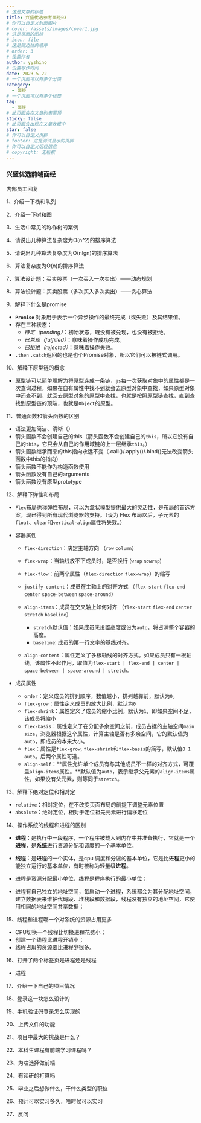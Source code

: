 ```yaml
---
# 这是文章的标题
title: 兴盛优选参考面经03
# 你可以自定义封面图片
# cover: /assets/images/cover1.jpg
# 这是页面的图标
# icon: file
# 这是侧边栏的顺序
# order: 3
# 设置作者
author: yyshino
# 设置写作时间
date: 2023-5-22
# 一个页面可以有多个分类
category:
  - 面经
# 一个页面可以有多个标签
tag:
  - 面经
# 此页面会在文章列表置顶
sticky: false
# 此页面会出现在文章收藏中
star: false
# 你可以自定义页脚
# footer: 这是测试显示的页脚
# 你可以自定义版权信息
# copyright: 无版权
---
```


### 兴盛优选前端面经

内部员工回复

1、介绍一下栈和队列

2、介绍一下树和图

3、生活中常见的称作树的案例

4、请说出几种算法复杂度为O(n^2)的排序算法

5、请说出几种算法复杂度为O(nlgn)的排序算法

6、算法复杂度为O(n)的排序算法

7、算法设计题：买卖股票（一次买入一次卖出）——动态规划

8、算法设计题：买卖股票（多次买入多次卖出）——贪心算法

9、解释下什么是promise

- **`Promise`** 对象用于表示一个异步操作的最终完成（或失败）及其结果值。
- 存在三种状态：
  - *待定（pending）*：初始状态，既没有被兑现，也没有被拒绝。
  - *已兑现（fulfilled）*：意味着操作成功完成。
  - *已拒绝（rejected）*：意味着操作失败。
- `.then` `.catch`返回的也是也个Promise对象，所以它们可以被链式调用。

10、解释下原型链的概念

- 原型链可以简单理解为将原型连成一条链，`js`每一次获取对象中的属性都是一次查询过程，如果在自有属性中找不到就会去原型对象中查找，如果原型对象中还查不到，就回去原型对象的原型中查找，也就是按照原型链查找，直到查找到原型链的顶端，也就是`Object`的原型。

11、普通函数和箭头函数的区别

- 语法更加简洁、清晰（）
- 箭头函数不会创建自己的this（箭头函数不会创建自己的`this`，所以它没有自己的`this`，它只会从自己的作用域链的上一层继承`this`。）
- 箭头函数继承而来的this指向永远不变（.call()/.apply()/.bind()无法改变箭头函数中this的指向）
- 箭头函数不能作为构造函数使用
- 箭头函数没有自己的arguments
- 箭头函数没有原型prototype

12、解释下弹性和布局

- `Flex`布局也称弹性布局，可以为盒状模型提供最大的灵活性，是布局的首选方案，现已得到所有现代浏览器的支持。（设为 Flex 布局以后，子元素的`float`、`clear`和`vertical-align`属性将失效。）
- 容器属性
  - `flex-direction`：决定主轴方向 （`row` `column`）
  - `flex-wrap`：当轴线放不下成员时，是否换行 (`wrap` `nowrap`)
  - `flex-flow`：前两个属性（`flex-direction` `flex-wrap`）的缩写
  - `justify-content`：成员在主轴上的对齐方式 （`flex-start` `flex-end` `center` `space-between` `space-around`）
  - `align-items`：成员在交叉轴上如何对齐 （`flex-start` `flex-end` `center` `stretch` `baseline`）
    - `stretch`默认值：如果成员未设置高度或设为`auto`，将占满整个容器的高度。
    - `baseline`: 成员的第一行文字的基线对齐。

  - `align-content`：属性定义了多根轴线的对齐方式。如果成员只有一根轴线，该属性不起作用，取值为`flex-start | flex-end | center | space-between | space-around | stretch`。

- 成员属性
  - `order`：定义成员的排列顺序，数值越小，排列越靠前，默认为`0`。
  - `flex-grow`：属性定义成员的放大比例，默认为`0`
  - `flex-shrink`：属性定义了成员的缩小比例，默认为`1`，即如果空间不足，该成员将缩小
  - `flex-basis`：属性定义了在分配多余空间之前，成员占据的主轴空间`main size`，浏览器根据这个属性，计算主轴是否有多余空间，它的默认值为`auto`，即成员的本来大小。
  - `flex`：属性是`flex-grow`, `flex-shrink`和`flex-basis`的简写，默认值`0 1 auto`。后两个属性可选。
  - `align-self`：**属性允许单个成员有与其他成员不一样的对齐方式，可覆盖`align-items`属性。**默认值为`auto`，表示继承父元素的`align-items`属性，如果没有父元素，则等同于`stretch`。

13、解释下绝对定位和相对定

- `relative`：相对定位，在不改变页面布局的前提下调整元素位置
- `absolute`：绝对定位，相对于定位祖先元素进行偏移定位

14、操作系统的线程和进程的区别

- **进程**：是执行中一段程序，一个程序被载入到内存中并准备执行，它就是一个**进程**，是**系统**进行资源分配和调度的一个基本单位。 

- **线程**：是**进程**的一个实体，是cpu 调度和分派的基本单位，它是比**进程**更小的能独立运行的基本单位，有时被称为轻量级**进程**。
- 进程是资源分配最小单位，线程是程序执行的最小单位；
- 进程有自己独立的地址空间，每启动一个进程，系统都会为其分配地址空间，建立数据表来维护代码段、堆栈段和数据段，线程没有独立的地址空间，它使用相同的地址空间共享数据；

15、线程和进程哪一个对系统的资源占用更多

- CPU切换一个线程比切换进程花费小；
- 创建一个线程比进程开销小；
- 线程占用的资源要⽐进程少很多。

16、打开了两个标签页是进程还是线程

- 进程

17、介绍一下自己的项目情况

18、登录这一块怎么设计的

19、手机验证码登录怎么实现的

20、上传文件的功能

21、项目中最大的挑战是什么？

22、本科生课程有前端学习课程吗？

23、为啥选择做前端

24、有读研的打算吗

25、毕业之后想做什么，干什么类型的职位

26、预计可以实习多久，啥时候可以实习

27、反问
